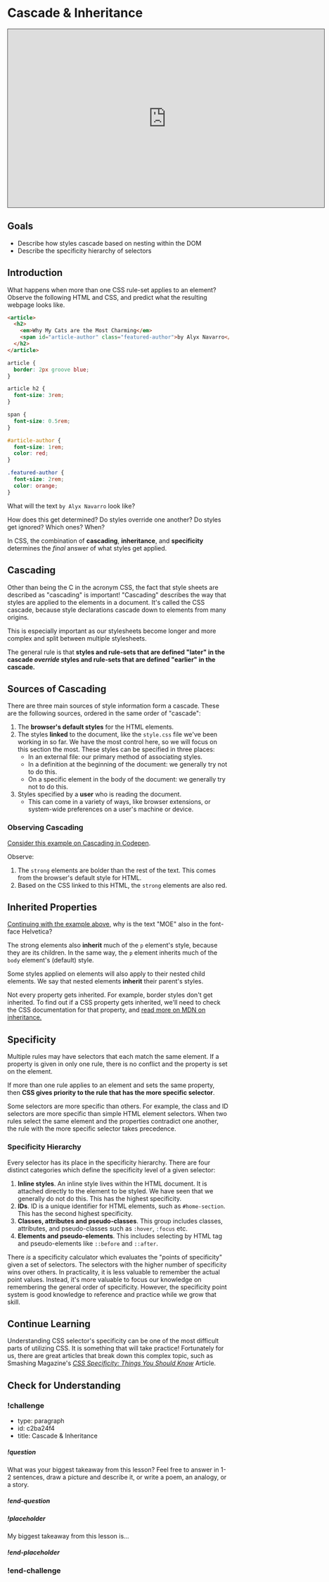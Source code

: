# Cascade & Inheritance

<iframe src="https://adaacademy.hosted.panopto.com/Panopto/Pages/Embed.aspx?pid=1ffa8c8f-6c15-45b4-b68d-ad2e003e2723&autoplay=false&offerviewer=true&showtitle=true&showbrand=false&start=0&interactivity=all" height="405" width="720" style="border: 1px solid #464646;" allowfullscreen allow="autoplay"></iframe>

## Goals

- Describe how styles cascade based on nesting within the DOM
- Describe the specificity hierarchy of selectors

## Introduction

What happens when more than one CSS rule-set applies to an element? Observe the following HTML and CSS, and predict what the resulting webpage looks like.

```html
<article>
  <h2>
    <em>Why My Cats are the Most Charming</em>
    <span id="article-author" class="featured-author">by Alyx Navarro</span>
  </h2>
</article>
```

```css
article {
  border: 2px groove blue;
}

article h2 {
  font-size: 3rem;
}

span {
  font-size: 0.5rem;
}

#article-author {
  font-size: 1rem;
  color: red;
}

.featured-author {
  font-size: 2rem;
  color: orange;
}
```

What will the text `by Alyx Navarro` look like?

How does this get determined? Do styles override one another? Do styles get ignored? Which ones? When?

In CSS, the combination of **cascading**, **inheritance**, and **specificity** determines the _final_ answer of what styles get applied.

## Cascading

Other than being the C in the acronym CSS, the fact that style sheets are described as "cascading" is important! "Cascading" describes the way that styles are applied to the elements in a document. It's called the CSS cascade, because style declarations cascade down to elements from many origins.

This is especially important as our stylesheets become longer and more complex and split between multiple stylesheets.

The general rule is that **styles and rule-sets that are defined "later" in the cascade _override_ styles and rule-sets that are defined "earlier" in the cascade.**

## Sources of Cascading

There are three main sources of style information form a cascade. These are the following sources, ordered in the same order of "cascade":

1. The **browser's default styles** for the HTML elements.
2. The styles **linked** to the document, like the `style.css` file we've been working in so far. We have the most control here, so we will focus on this section the most. These styles can be specified in three places:
   - In an external file: our primary method of associating styles.
   - In a definition at the beginning of the document: we generally try not to do this.
   - On a specific element in the body of the document: we generally try not to do this.
3. Styles specified by a **user** who is reading the document.
   - This can come in a variety of ways, like browser extensions, or system-wide preferences on a user's machine or device.

### Observing Cascading

[Consider this example on Cascading in Codepen](https://codepen.io/adadev/pen/mdbKNPy?editors=1100).

Observe:

1. The `strong` elements are bolder than the rest of the text. This comes from the browser's default style for HTML.
1. Based on the CSS linked to this HTML, the `strong` elements are also red.

## Inherited Properties

[Continuing with the example above,](https://codepen.io/adadev/pen/mdbKNPy?editors=1100) why is the text "MOE" also in the font-face Helvetica?

The strong elements also **inherit** much of the `p` element's style, because they are its children. In the same way, the `p` element inherits much of the `body` element's (default) style.

Some styles applied on elements will also apply to their nested child elements. We say that nested elements **inherit** their parent's styles.

Not every property gets inherited. For example, border styles don't get inherited. To find out if a CSS property gets inherited, we'll need to check the CSS documentation for that property, and [read more on MDN on inheritance.](https://developer.mozilla.org/en-US/docs/Web/CSS/inheritance)

## Specificity

Multiple rules may have selectors that each match the same element. If a property is given in only one rule, there is no conflict and the property is set on the element.

If more than one rule applies to an element and sets the same property, then **CSS gives priority to the rule that has the more specific selector**.

Some selectors are more specific than others. For example, the class and ID selectors are more specific than simple HTML element selectors. When two rules select the same element and the properties contradict one another, the rule with the more specific selector takes precedence.

### Specificity Hierarchy

Every selector has its place in the specificity hierarchy. There are four distinct categories which define the specificity level of a given selector:

1. **Inline styles**. An inline style lives within the HTML document. It is attached directly to the element to be styled. We have seen that we generally do not do this. This has the highest specificity.
1. **IDs**. ID is a unique identifier for HTML elements, such as `#home-section`. This has the second highest specificity.
1. **Classes, attributes and pseudo-classes**. This group includes classes, attributes, and pseudo-classes such as `:hover`, `:focus` etc.
1. **Elements and pseudo-elements**. This includes selecting by HTML tag and pseudo-elements like `::before` and `::after`.

There _is_ a specificity calculator which evaluates the "points of specificity" given a set of selectors. The selectors with the higher number of specificity wins over others. In practicality, it is less valuable to remember the actual point values. Instead, it's more valuable to focus our knowledge on remembering the general order of specificity. However, the specificity point system is good knowledge to reference and practice while we grow that skill.

## Continue Learning

Understanding CSS selector's specificity can be one of the most difficult parts of utilizing CSS. It is something that will take practice! Fortunately for us, there are great articles that break down this complex topic, such as Smashing Magazine's [_CSS Specificity: Things You Should Know_](https://www.smashingmagazine.com/2007/07/css-specificity-things-you-should-know/) Article.

## Check for Understanding

<!-- Question Takeaway -->
<!-- prettier-ignore-start -->
### !challenge
* type: paragraph
* id: c2ba24f4
* title: Cascade & Inheritance
##### !question

What was your biggest takeaway from this lesson? Feel free to answer in 1-2 sentences, draw a picture and describe it, or write a poem, an analogy, or a story.

##### !end-question
##### !placeholder

My biggest takeaway from this lesson is...

##### !end-placeholder
### !end-challenge
<!-- prettier-ignore-end -->
